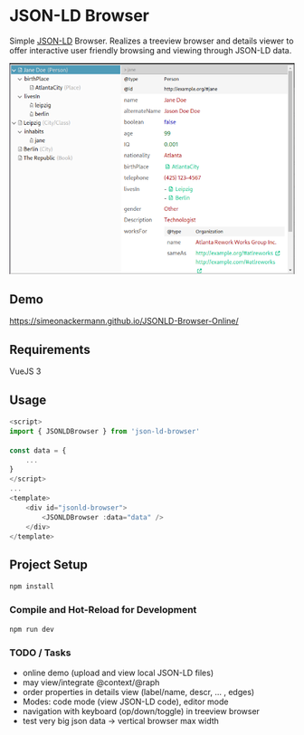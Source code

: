 # JSON-LD Browser

Simple [JSON-LD](https://json-ld.org/) Browser. Realizes a treeview browser and details viewer to offer interactive user friendly browsing and viewing through JSON-LD data.

![](screenshot.png)

## Demo

https://simeonackermann.github.io/JSONLD-Browser-Online/


## Requirements

VueJS 3

## Usage

```js
<script>
import { JSONLDBrowser } from 'json-ld-browser'

const data = {
    ...
}
</script>
...
<template>
    <div id="jsonld-browser">
        <JSONLDBrowser :data="data" />
    </div>
</template>

```

## Project Setup

```sh
npm install
```

### Compile and Hot-Reload for Development

```sh
npm run dev
```
<!--
### Compile and Minify for Production

```sh
npm run build
``` -->


### TODO / Tasks

- online demo (upload and view local JSON-LD files)
- may view/integrate @context/@raph
- order properties in details view (label/name, descr, ... , edges)
- Modes: code mode (view JSON-LD code), editor mode
- navigation with keyboard (op/down/toggle) in treeview browser
- test very big json data -> vertical browser max width
